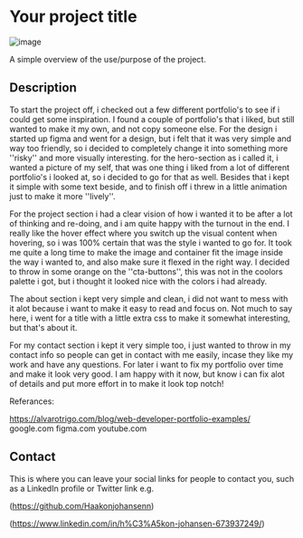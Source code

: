 # Your project title

![image](https://user-images.githubusercontent.com/52622303/164316813-4b12d99f-aeb7-4069-85cf-e72b3a50ac99.png)

A simple overview of the use/purpose of the project.

## Description

To start the project off, i checked out a few different portfolio's to see if i could get some inspiration. I found a couple of portfolio's that i liked, but still wanted to make it my own, and not copy someone else. For the design i started up figma and went for a design, but i felt that it was very simple and way too friendly, so i decided to completely change it into something more ''risky'' and more visually interesting. for the hero-section as i called it, i wanted a picture of my self, that was one thing i liked from a lot of different portfolio's i looked at, so i decided to go for that as well. Besides that i kept it simple with some text beside, and to finish off i threw in a little animation just to make it more ''lively''.

For the project section i had a clear vision of how i wanted it to be after a lot of thinking and re-doing, and i am quite happy with the turnout in the end. I really like the hover effect where you switch up the visual content when hovering, so i was 100% certain that was the style i wanted to go for. It took me quite a long time to make the image and container fit the image inside the way i wanted to, and also make sure it flexed in the right way. I decided to throw in some orange on the ''cta-buttons'', this was not in the coolors palette i got, but i thought it looked nice with the colors i had already.

The about section i kept very simple and clean, i did not want to mess with it alot because i want to make it easy to read and focus on. Not much to say here, i went for a title with a little extra css to make it somewhat interesting, but that's about it.

For my contact section i kept it very simple too, i just wanted to throw in my contact info so people can get in contact with me easily, incase they like my work and have any questions. For later i want to fix my portfolio over time and make it look very good. I am happy with it now, but know i can fix alot of details and put more effort in to make it look top notch!

Referances: 

https://alvarotrigo.com/blog/web-developer-portfolio-examples/
google.com
figma.com
youtube.com

## Contact

This is where you can leave your social links for people to contact you, such as a LinkedIn profile or Twitter link e.g.

(https://github.com/Haakonjohansenn)

(https://www.linkedin.com/in/h%C3%A5kon-johansen-673937249/)
